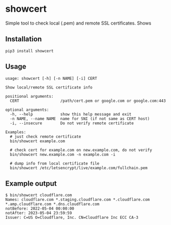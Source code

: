 # showcert
Simple tool to check local (.pem) and remote SSL certificates. Shows

## Installation
`pip3 install showcert`

## Usage

~~~shell
usage: showcert [-h] [-n NAME] [-i] CERT

Show local/remote SSL certificate info

positional arguments:
  CERT                  /path/cert.pem or google.com or google.com:443

optional arguments:
  -h, --help            show this help message and exit
  -n NAME, --name NAME  name for SNI (if not same as CERT host)
  -i, --insecure        Do not verify remote certificate

Examples:  
  # just check remote certificate
  bin/showcert example.com

  # check cert for example.com on new.example.com, do not verify
  bin/showcert new.example.com -n example.com -i

  # dump info from local certificate file
  bin/showcert /etc/letsencrypt/live/example.com/fullchain.pem
~~~

## Example output
~~~
$ bin/showcert cloudflare.com
Names: cloudflare.com *.staging.cloudflare.com *.cloudflare.com *.amp.cloudflare.com *.dns.cloudflare.com
notBefore: 2022-05-04 00:00:00
notAfter: 2023-05-04 23:59:59
Issuer: C=US O=Cloudflare, Inc. CN=Cloudflare Inc ECC CA-3
~~~